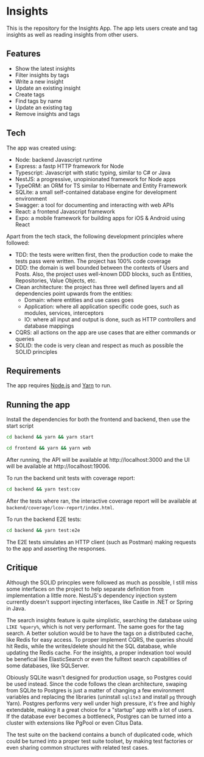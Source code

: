 # Insights

This is the repository for the Insights App.
The app lets users create and tag insights as well as reading insights from other users.

## Features

- Show the latest insights
- Filter insights by tags
- Write a new insight
- Update an existing insight
- Create tags
- Find tags by name
- Update an existing tag
- Remove insights and tags

## Tech

The app was created using:
- Node: backend Javascript runtime
- Express: a fastp HTTP framework for Node
- Typescript: Javascript with static typing, similar to C# or Java
- NestJS: a progressive, unopinionated framework for Node apps
- TypeORM: an ORM for TS similar to Hibernate and Entity Framework
- SQLite: a small self-contained database engine for development environment
- Swagger: a tool for documenting and interacting with web APIs
- React: a frontend Javascript framework
- Expo: a mobile framework for building apps for iOS & Android using React

Apart from the tech stack, the following development principles where followed:

- TDD: the tests were written first, then the production code to make the tests pass were written. The project has 100% code coverage
- DDD: the domain is well bounded between the contexts of Users and Posts. Also, the project uses well-known DDD blocks, such as Entities, Repositories, Value Objects, etc.
- Clean architecture: the project has three well defined layers and all dependencies point upwards from the entities:
    - Domain: where entities and use cases goes
    - Application: where all application specific code goes, such as modules, services, interceptors
    - IO: where all input and output is done, such as HTTP controllers and database mappings
- CQRS: all actions on the app are use cases that are either commands or queries
- SOLID: the code is very clean and respect as much as possible the SOLID principles

## Requirements

The app requires [Node.js](https://nodejs.org/) and [Yarn](https://yarnpkg.com/) to run.

## Running the app

Install the dependencies for both the frontend and backend, then use the start script

```sh
cd backend && yarn && yarn start
```

```sh
cd frontend && yarn && yarn web
```

After running, the API will be available at http://localhost:3000 and the UI will be available at http://localhost:19006.

To run the backend unit tests with coverage report:
```sh
cd backend && yarn test:cov
```

After the tests where ran, the interactive coverage report will be available at `backend/coverage/lcov-report/index.html`.

To run the backend E2E tests:

```sh
cd backend && yarn test:e2e
```

The E2E tests simulates an HTTP client (such as Postman) making requests to the app and asserting the responses.

## Critique

Although the SOLID princples were followed as much as possible, I still miss some interfaces on the project to help separate definition from implementation a little more. NestJS's dependency injection system currently doesn't support injecting interfaces, like Castle in .NET or Spring in Java.

The search insights feature is quite simplistic, searching the database using `LIKE %query%`, which is not very performant. The same goes for the tag search. A better solution would be to have the tags on a distributed cache, like Redis for easy access. To proper implement CQRS, the queries should hit Redis, while the writes/delete should hit the SQL database, while updating the Redis cache. For the insights, a proper indexation tool would be benefical like ElasticSearch or even the fulltext search capabilities of some databases, like SQLServer.

Obiously SQLite wasn't designed for production usage, so Postgres could be used instead. Since the code follows the clean architecture, swaping from SQLite to Postgres is just a matter of changing a few environment variables and replacing the libraries (uninstall `sqlite3` and install `pg` through Yarn). Postgres performs very well under high pressure, it's free and highly extendable, making it a great choice for a "startup" app with a lot of users. If the database ever becomes a bottleneck, Postgres can be turned into a cluster with extensions like PgPool or even Citus Data.

The test suite on the backend contains a bunch of duplicated code, which could be turned into a proper test suite toolset, by making test factories or even sharing common structures with related test cases.